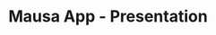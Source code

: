 <!-- .slide: class="first-slide" sfeir-level="2" sfeir-techno="xxx" -->

<!-- .slide: class="transition" -->

# Mausa App - Presentation
